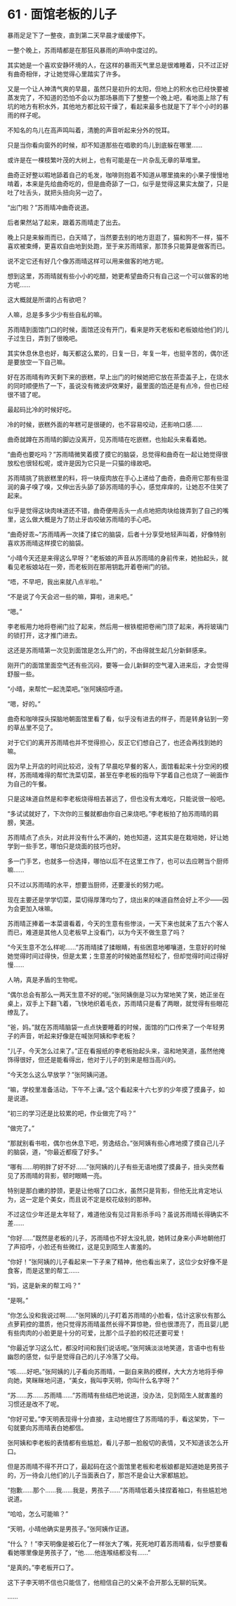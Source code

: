 # 61 · 面馆老板的儿子

暴雨足足下了一整夜，直到第二天早晨才缓缓停下。

一整个晚上，苏雨晴都是在那狂风暴雨的声响中度过的。

其实她是一个喜欢安静环境的人，在这样的暴雨天气里总是很难睡着，只不过正好有曲奇相伴，才让她觉得心里踏实了许多。

又是一个让人神清气爽的早晨，虽然只是初升的太阳，但地上的积水也已经快要被蒸发完了，不知道的恐怕不会以为那场暴雨下了整整一个晚上吧，看地面上除了有坑的地方有积水外，其他地方都比较干燥了，看起来最多也就是下了半个小时的暴雨的样子呢。

不知名的鸟儿在高声鸣叫着，清脆的声音听起来分外的悦耳。

只是当你看向窗外的时候，却不知道那些在唱歌的鸟儿到底躲在哪里……

或许是在一棵枝繁叶茂的大树上，也有可能是在一片杂乱无章的草堆里。

曲奇正好整以暇地舔着自己的毛发，咖啡则抱着不知道从哪里摘来的小果子慢慢地啃着，本来是先给曲奇吃的，但是曲奇舔了一口，似乎是觉得这果实太酸了，只是吐了吐舌头，就把头扭向另一边了。

“出门啦？”苏雨晴冲曲奇说道。

后者果然站了起来，跟着苏雨晴走了出去。

晚上只是来躲雨而已，白天晴了，当然要去别的地方逛逛了，猫和狗不一样，猫不喜欢被束缚，更喜欢自由地到处跑，至于来苏雨晴家，那顶多只能算是做客而已。

说不定它还有好几个像苏雨晴这样可以用来做客的地方呢。

想到这里，苏雨晴就有些小小的吃醋，她更希望曲奇只有自己这一个可以做客的地方呢……

这大概就是所谓的占有欲吧？

人嘛，总是多多少少有些自私的嘛。

苏雨晴到面馆门口的时候，面馆还没有开门，看来是昨天老板和老板娘给他们的儿子过生日，弄到了很晚吧。

其实休息休息也好，每天都这么累的，日复一日，年复一年，也挺辛苦的，偶尔还是要放空一下自己嘛。

好在苏雨晴有昨天剩下来的嵌糕，早上出门的时候她把它放在茶壶盖子上，在烧水的同时顺便热了一下，虽说没有微波炉效果好，最里面的馅还是有点冷，但也已经很不错了呢。

最起码比冷的时候好吃。

冷的时候，嵌糕外面的年糕可是很硬的，也不容易咬动，还影响口感……

曲奇就蹲在苏雨晴的脚边没离开，见苏雨晴在吃嵌糕，也抬起头来看着她。

“曲奇也要吃吗？”苏雨晴微笑着摸了摸它的脑袋，总觉得和曲奇在一起让她觉得很放松也很轻松呢，或许是因为它只是一只猫的缘故吧。

苏雨晴挑了挑嵌糕里的料，将一块瘦肉放在手心上递给了曲奇，曲奇用它那有些湿润的鼻子嗅了嗅，又伸出舌头舔了舔苏雨晴的手心，感觉痒痒的，让她忍不住笑了起来。

似乎是觉得这块肉味道还不错，曲奇便用舌头一点点地把肉块给拨弄到了自己的嘴里，这么做大概是为了防止牙齿咬破苏雨晴的手心吧。

“曲奇好乖~”苏雨晴再一次揉了揉它的脑袋，后者十分享受地轻声叫着，好像特别喜欢苏雨晴这样摸它的脑袋。

“小晴今天还是来得这么早呀？”老板娘的声音从苏雨晴的身前传来，她抬起头，就看见老板娘站在一旁，而老板则在那用钥匙开着卷闸门的锁。

“唔，不早吧，我出来就八点半啦。”

“不是说了今天会迟一些的嘛，算啦，进来吧。”

“嗯。”

李老板用力地将卷闸门拉了起来，然后用一根铁棍把卷闸门顶了起来，再将玻璃门的锁打开，这才推门进去。

这还是苏雨晴第一次见到面馆是怎么开门的，不由得就生起几分新鲜感来。

刚开门的面馆里面空气还有些沉闷，要等一会儿新鲜的空气灌入进来后，才会觉得舒服一些。

“小晴，来帮忙一起洗菜吧。”张阿姨招呼道。

“嗯，好的。”

曲奇和咖啡探头探脑地朝面馆里看了看，似乎没有进去的样子，而是转身钻到一旁的草丛里不见了。

对于它们的离开苏雨晴也并不觉得担心，反正它们想自己了，也还会再找到她的嘛。

因为早上开店的时间比较迟，没有了早晨吃早餐的客人，面馆看起来十分空闲的模样，苏雨晴难得的帮忙洗菜切菜，甚至在李老板的指导下学着自己也烧了一碗面作为自己的午餐。

只是这味道自然是和李老板烧得相去甚远了，但也没有太难吃，只能说很一般吧。

“多试试就好了，下次你的三餐就都由你自己来烧吧。”李老板拍了拍苏雨晴的肩膀，笑道。

苏雨晴点了点头，对此并没有什么不满的，她也知道，这其实是在栽培她，好让她学到一些手艺，哪怕只是烧面的技巧也好。

多一门手艺，也就多一份选择，哪怕以后不在这里工作了，也可以去应聘当个厨师嘛……

只不过以苏雨晴的水平，想要当厨师，还要漫长的努力呢。

现在主要还是学学切菜，菜切得厚薄均匀了，烧出来的味道自然会好上不少——因为会更加入味嘛。

苏雨晴正捧着一本菜谱看着，今天的生意有些惨淡，一天下来也就来了五六个客人而已，难道是其他人见老板早上没看门，以为今天不做生意了吗？

“今天生意不怎么样呢……”苏雨晴揉了揉眼睛，有些困意地嘟嚷道，生意好的时候她觉得时间过得快，但是太累；生意差的时候她虽然轻松了，但却觉得时间过得好慢……

人呐，真是矛盾的生物呢。

“偶尔总会有那么一两天生意不好的呢。”张阿姨倒是习以为常地笑了笑，她正坐在桌上，双手上下翻飞着，飞快地织着毛衣，苏雨晴只是看了两眼，就觉得有些眼花缭乱了。

“爸，妈。”就在苏雨晴脑袋一点点快要睡着的时候，面馆的门口传来了一个年轻男子的声音，听起来好像是在喊张阿姨和李老板？

“儿子，今天怎么过来了。”正在看报纸的李老板抬起头来，温和地笑道，虽然他掩饰得很好，但还是能看得出，他对于儿子的到来是相当高兴的。

“今天怎么这么早放学？”张阿姨问道。

“嘛，学校里准备活动，下午不上课。”这个看起来十六七岁的少年摸了摸鼻子，如是说道。

“初三的学习还是比较累的吧，作业做完了吗？”

“做完了。”

“那就别看书啦，偶尔也休息下吧，劳逸结合。”张阿姨有些心疼地摸了摸自己儿子的脑袋，道，“你最近都瘦了好多。”

“哪有……明明胖了好不好……”张阿姨的儿子有些无语地摸了摸鼻子，扭头突然看见了苏雨晴的背影，顿时眼睛一亮。

特别是那白嫩的脖颈，更是让他咽了口口水，虽然只是背影，但他无比肯定地认为，这一定是个美女，而且说不定是校花级别的那种。

不过这位少年还是太年轻了，难道他没有见过背影杀手吗？虽说苏雨晴长得确实不差……

“你好……”既然是老板的儿子，苏雨晴也不好太没礼貌，她转过身来小声地朝他打了声招呼，小脸还有些微红，这是见到陌生人害羞的。

“你好！”张阿姨的儿子看起来一下子来了精神，他也看出来了，这位少女好像不是食客，而是这里的帮工……

“妈，这是新来的帮工吗？”

“是啊。”

“你怎么没和我说过啊……”张阿姨的儿子盯着苏雨晴的小脸看，估计这家伙有那么点萝莉控的潜质，他只觉得苏雨晴虽然长得不算惊艳，但也很漂亮了，而且婴儿肥有些肉肉的小脸更是十分的可爱，比那个瓜子脸的校花还要可爱！

“你最近学习这么忙，都没时间和我们说话呢。”张阿姨淡淡地笑道，言语中也有些幽怨的感觉，似乎是觉得自己的儿子冷落了父母。

“咳……好吧。”张阿姨的儿子看向苏雨晴，一副自来熟的模样，大大方方地将手伸向她，笑眯眯地问道，“美女，我叫李天明，你叫什么名字呀？”

“苏……苏……苏雨晴……”苏雨晴有些结巴地说道，没办法，见到陌生人就害羞的习惯还是改不了呢。

“你好可爱。”李天明表现得十分直接，主动地握住了苏雨晴的手，看这架势，下一句就要向苏雨晴表白她都信。

张阿姨和李老板的表情都有些尴尬，看儿子那一脸殷切的表情，又不知道该怎么开口。

但是苏雨晴不得不开口了，最起码在这个面馆里老板和老板娘都是知道她是男孩子的，万一待会儿他们的儿子当面表白了，那岂不是会让大家都尴尬。

“抱歉……那个……我……我是，男孩子……”苏雨晴低着头揉捏着袖口，有些尴尬地说道。

“哈哈，怎么可能嘛？”

“天明，小晴他确实是男孩子。”张阿姨作证道。

“什么？！”李天明像是被石化了一样张大了嘴，死死地盯着苏雨晴看，似乎想要看看她哪里像是男孩子了，“他……他连喉结都没有……”

“是真的。”李老板开口了。

这下子李天明不信也只能信了，他相信自己的父亲不会开那么无聊的玩笑。

……
